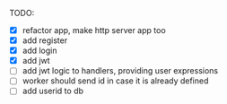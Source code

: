 
TODO: 
-[x] refactor app, make http server app too
-[x] add register
-[x] add login
-[x] add jwt
-[ ] add jwt logic to handlers, providing user expressions
-[ ] worker should send id in case it is already defined
-[ ] add userid to db
